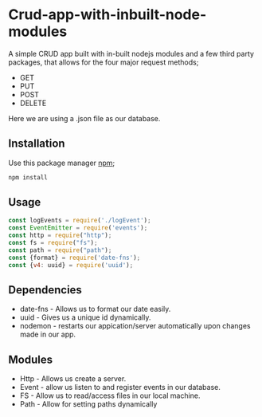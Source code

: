 # Crud-app-with-inbuilt-node-modules
A simple CRUD app built with in-built nodejs modules and a few third party packages, that allows for the four major request methods;
* GET
* PUT
* POST
* DELETE

Here we are using a .json file as our database.

## Installation
Use this package manager [npm](https://www.npmjs.com/);

```bash
npm install
```
## Usage
```javascript
const logEvents = require('./logEvent');
const EventEmitter = require('events');
const http = require("http");
const fs = require("fs");
const path = require("path");
const {format} = require('date-fns');
const {v4: uuid} = require('uuid');
```

## Dependencies
* date-fns - Allows us to format our date easily.
* uuid - Gives us a unique id dynamically.
* nodemon - restarts our appication/server automatically upon changes made in our app.


## Modules
* Http - Allows us create a server.
* Event - allow us listen to and register events in our database.
* FS - Allow us to read/access files in our local machine.
* Path - Allow for setting paths dynamically 